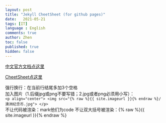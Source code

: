 ```yaml
---
layout: post
title: "Jekyll CheetSheet (for github pages)"
date:   2021-05-21
tags: [IT]
language : English
comments: true
author: Zhen
toc: false
published: true
hidden: false
---
```

[中文官方文档点这里](http://jekyllcn.com/docs/templates/)
<!-- more -->

[CheetSheet点这里](https://gist.github.com/JJediny/a466eed62cee30ad45e2)

强行换行：在当前行结尾多加3个空格   
加入图片（1.后缀jpg或png不要写错；2.jpg或者png必须用小写）：    
`<p align="center"> <img src="{% raw %}{{ site.imageurl }}{% endraw %}/澳洲纪念币.jpg"> </p>`    
不让代码被渲染：mark他们为code
不让双大括号被渲染：{% raw %}{{ site.imageurl }}{% endraw %}

<!--stackedit_data:
eyJoaXN0b3J5IjpbLTU5NDE4MjE0Miw0MjQwMzE3NTQsMjA4MD
M4NDk1NywxNzI2NDUwNTA1LDE5NDE2NjYzNTksLTMxODgyMDk4
OSwtMTM1MzE4NDMzNSwxNTc3NDE0NzkyLC0yMDM3MTYyNzI4LC
0yMTMxOTgwMDE5LC0xMTc2MjM2NTk2LC0yMTEyODU3NTYyLDMy
Mjg5NTk2OSwtNzIwODYzNDQ1LC05ODI5Njk3MTcsMTE0MDE5MD
M5OCwtNzI5MzI4MzEzXX0=
-->